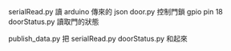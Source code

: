 serialRead.py 讀 arduino 傳來的 json
door.py 控制門鎖 gpio pin 18
doorStatus.py 讀取門的狀態

publish_data.py 把 serialRead.py doorStatus.py 和起來
